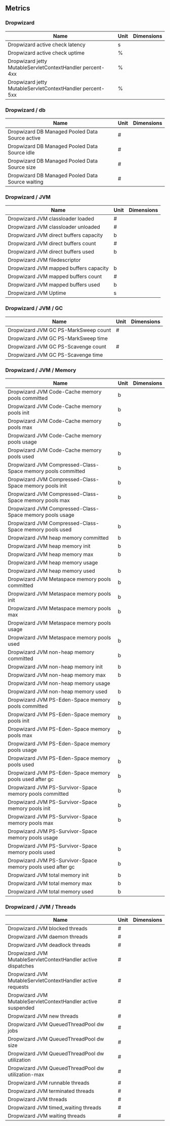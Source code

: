 ## Metrics

### Dropwizard 

| Name | Unit | Dimensions |
|------|------|------------|
| Dropwizard active check latency | s |  |
| Dropwizard active check uptime | % |  |
| Dropwizard jetty MutableServletContextHandler percent-4xx | % |  |
| Dropwizard jetty MutableServletContextHandler percent-5xx | % |  |

### Dropwizard / db 

| Name | Unit | Dimensions |
|------|------|------------|
| Dropwizard DB Managed Pooled Data Source active | # |  |
| Dropwizard DB Managed Pooled Data Source idle | # |  |
| Dropwizard DB Managed Pooled Data Source size | # |  |
| Dropwizard DB Managed Pooled Data Source waiting | # |  |

### Dropwizard / JVM 

| Name | Unit | Dimensions |
|------|------|------------|
| Dropwizard JVM classloader loaded | # |  |
| Dropwizard JVM classloader unloaded | # |  |
| Dropwizard JVM direct buffers capacity | b |  |
| Dropwizard JVM direct buffers count | # |  |
| Dropwizard JVM direct buffers used | b |  |
| Dropwizard JVM filedescriptor |  |  |
| Dropwizard JVM mapped buffers capacity | b |  |
| Dropwizard JVM mapped buffers count | # |  |
| Dropwizard JVM mapped buffers used | b |  |
| Dropwizard JVM Uptime | s |  |

### Dropwizard / JVM / GC 

| Name | Unit | Dimensions |
|------|------|------------|
| Dropwizard JVM GC PS-MarkSweep count | # |  |
| Dropwizard JVM GC PS-MarkSweep time |  |  |
| Dropwizard JVM GC PS-Scavenge count | # |  |
| Dropwizard JVM GC PS-Scavenge time |  |  |

### Dropwizard / JVM / Memory 

| Name | Unit | Dimensions |
|------|------|------------|
| Dropwizard JVM Code-Cache memory pools committed | b |  |
| Dropwizard JVM Code-Cache memory pools init | b |  |
| Dropwizard JVM Code-Cache memory pools max | b |  |
| Dropwizard JVM Code-Cache memory pools usage |  |  |
| Dropwizard JVM Code-Cache memory pools used | b |  |
| Dropwizard JVM Compressed-Class-Space memory pools committed | b |  |
| Dropwizard JVM Compressed-Class-Space memory pools init | b |  |
| Dropwizard JVM Compressed-Class-Space memory pools max | b |  |
| Dropwizard JVM Compressed-Class-Space memory pools usage |  |  |
| Dropwizard JVM Compressed-Class-Space memory pools used | b |  |
| Dropwizard JVM heap memory committed | b |  |
| Dropwizard JVM heap memory init | b |  |
| Dropwizard JVM heap memory max | b |  |
| Dropwizard JVM heap memory usage |  |  |
| Dropwizard JVM heap memory used | b |  |
| Dropwizard JVM Metaspace memory pools committed | b |  |
| Dropwizard JVM Metaspace memory pools init | b |  |
| Dropwizard JVM Metaspace memory pools max | b |  |
| Dropwizard JVM Metaspace memory pools usage |  |  |
| Dropwizard JVM Metaspace memory pools used | b |  |
| Dropwizard JVM non-heap memory committed | b |  |
| Dropwizard JVM non-heap memory init | b |  |
| Dropwizard JVM non-heap memory max | b |  |
| Dropwizard JVM non-heap memory usage |  |  |
| Dropwizard JVM non-heap memory used | b |  |
| Dropwizard JVM PS-Eden-Space memory pools committed | b |  |
| Dropwizard JVM PS-Eden-Space memory pools init | b |  |
| Dropwizard JVM PS-Eden-Space memory pools max | b |  |
| Dropwizard JVM PS-Eden-Space memory pools usage |  |  |
| Dropwizard JVM PS-Eden-Space memory pools used | b |  |
| Dropwizard JVM PS-Eden-Space memory pools used after gc | b |  |
| Dropwizard JVM PS-Survivor-Space memory pools committed | b |  |
| Dropwizard JVM PS-Survivor-Space memory pools init | b |  |
| Dropwizard JVM PS-Survivor-Space memory pools max | b |  |
| Dropwizard JVM PS-Survivor-Space memory pools usage |  |  |
| Dropwizard JVM PS-Survivor-Space memory pools used | b |  |
| Dropwizard JVM PS-Survivor-Space memory pools used after gc | b |  |
| Dropwizard JVM total memory init | b |  |
| Dropwizard JVM total memory max | b |  |
| Dropwizard JVM total memory used | b |  |

### Dropwizard / JVM / Threads 

| Name | Unit | Dimensions |
|------|------|------------|
| Dropwizard JVM blocked threads | # |  |
| Dropwizard JVM daemon threads | # |  |
| Dropwizard JVM deadlock threads | # |  |
| Dropwizard JVM MutableServletContextHandler active dispatches | # |  |
| Dropwizard JVM MutableServletContextHandler active requests | # |  |
| Dropwizard JVM MutableServletContextHandler active suspended | # |  |
| Dropwizard JVM new threads | # |  |
| Dropwizard JVM QueuedThreadPool dw jobs | # |  |
| Dropwizard JVM QueuedThreadPool dw size | # |  |
| Dropwizard JVM QueuedThreadPool dw utilization | # |  |
| Dropwizard JVM QueuedThreadPool dw utilization-max | # |  |
| Dropwizard JVM runnable threads | # |  |
| Dropwizard JVM terminated threads | # |  |
| Dropwizard JVM threads | # |  |
| Dropwizard JVM timed_waiting threads | # |  |
| Dropwizard JVM waiting threads | # |  |

